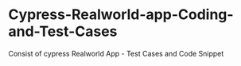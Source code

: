 # Cypress-Realworld-app-Coding-and-Test-Cases
Consist of cypress Realworld App - Test Cases and Code Snippet
